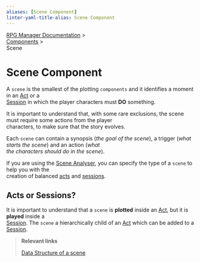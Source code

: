 ```yaml
---
aliases: [Scene Component]
linter-yaml-title-alias: Scene Component
---
```

[RPG Manager Documentation](../../index.md) >  
[Components](0-index.md) >  
Scene

# Scene Component

A `scene` is the smallest of the plotting `components` and it identifies a moment in an [Act](Act.md) or a  
[Session](Session.md) in which the player characters must **DO** something.

It is important to understand that, with some rare exclusions, the scene must require some actions from the player  
characters, to make sure that the story evolves.

Each `scene` can contain a synopsis (*the goal of the scene*), a trigger (*what starts the scene*) and an action (*what  
the characters should do in the scene*).

If you are using the [Scene Analyser](../analyser/index.md), you can specify the type of a `scene` to help you with the  
creation of balanced [acts](Act.md) and [sessions](Session.md).

## Acts or Sessions?

It is important to understand that a `scene` is **plotted** inside an [Act](Act.md), but it is **played** inside a  
[Session](Session.md). The `scene` a hierarchically child of an [Act](Act.md) which can be added to a  
[Session](Session.md).

> **Relevant links**
>
> [Data Structure of a scene](../data/scene/index.md)

